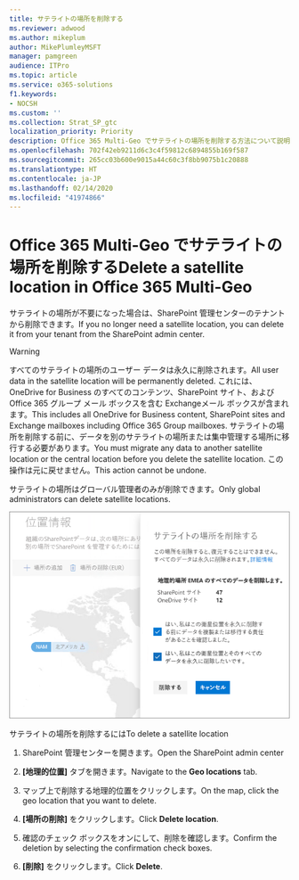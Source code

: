 ```yaml
---
title: サテライトの場所を削除する
ms.reviewer: adwood
ms.author: mikeplum
author: MikePlumleyMSFT
manager: pamgreen
audience: ITPro
ms.topic: article
ms.service: o365-solutions
f1.keywords:
- NOCSH
ms.custom: ''
ms.collection: Strat_SP_gtc
localization_priority: Priority
description: Office 365 Multi-Geo でサテライトの場所を削除する方法について説明します。
ms.openlocfilehash: 702f42eb9211d6c3c4f59812c6894855b169f587
ms.sourcegitcommit: 265cc03b600e9015a44c60c3f8bb9075b1c20888
ms.translationtype: HT
ms.contentlocale: ja-JP
ms.lasthandoff: 02/14/2020
ms.locfileid: "41974866"
---
```

# <a name="delete-a-satellite-location-in-office-365-multi-geo"></a><span data-ttu-id="073ef-103">Office 365 Multi-Geo でサテライトの場所を削除する</span><span class="sxs-lookup"><span data-stu-id="073ef-103">Delete a satellite location in Office 365 Multi-Geo</span></span>

<span data-ttu-id="073ef-104">サテライトの場所が不要になった場合は、SharePoint 管理センターのテナントから削除できます。</span><span class="sxs-lookup"><span data-stu-id="073ef-104">If you no longer need a satellite location, you can delete it from your tenant from the SharePoint admin center.</span></span>

> [!WARNING]
> <span data-ttu-id="073ef-105">すべてのサテライトの場所のユーザー データは永久に削除されます。</span><span class="sxs-lookup"><span data-stu-id="073ef-105">All user data in the satellite location will be permanently deleted.</span></span> <span data-ttu-id="073ef-106">これには、OneDrive for Business のすべてのコンテンツ、SharePoint サイト、および Office 365 グループ メール ボックスを含む Exchangeメール ボックスが含まれます。</span><span class="sxs-lookup"><span data-stu-id="073ef-106">This includes all OneDrive for Business content, SharePoint sites and Exchange mailboxes including Office 365 Group mailboxes.</span></span> <span data-ttu-id="073ef-107">サテライトの場所を削除する前に、データを別のサテライトの場所または集中管理する場所に移行する必要があります。</span><span class="sxs-lookup"><span data-stu-id="073ef-107">You must migrate any data to another satellite location or the central location before you delete the satellite location.</span></span> <span data-ttu-id="073ef-108">この操作は元に戻せません。</span><span class="sxs-lookup"><span data-stu-id="073ef-108">This action cannot be undone.</span></span>

<span data-ttu-id="073ef-109">サテライトの場所はグローバル管理者のみが削除できます。</span><span class="sxs-lookup"><span data-stu-id="073ef-109">Only global administrators can delete satellite locations.</span></span>

![地理的位置の削除の UI を表示する Multi-Geo 管理センターのスクリーンショット](media/multi-geo-delete-satellite-location.png)

<span data-ttu-id="073ef-111">サテライトの場所を削除するには</span><span class="sxs-lookup"><span data-stu-id="073ef-111">To delete a satellite location</span></span>

1. <span data-ttu-id="073ef-112">SharePoint 管理センターを開きます。</span><span class="sxs-lookup"><span data-stu-id="073ef-112">Open the SharePoint admin center</span></span>

2. <span data-ttu-id="073ef-113">**[地理的位置]** タブを開きます。</span><span class="sxs-lookup"><span data-stu-id="073ef-113">Navigate to the **Geo locations** tab.</span></span>

3. <span data-ttu-id="073ef-114">マップ上で削除する地理的位置をクリックします。</span><span class="sxs-lookup"><span data-stu-id="073ef-114">On the map, click the geo location that you want to delete.</span></span>

4. <span data-ttu-id="073ef-115">**[場所の削除]** をクリックします。</span><span class="sxs-lookup"><span data-stu-id="073ef-115">Click **Delete location**.</span></span>

5. <span data-ttu-id="073ef-116">確認のチェック ボックスをオンにして、削除を確認します。</span><span class="sxs-lookup"><span data-stu-id="073ef-116">Confirm the deletion by selecting the confirmation check boxes.</span></span>

6. <span data-ttu-id="073ef-117">**[削除]** をクリックします。</span><span class="sxs-lookup"><span data-stu-id="073ef-117">Click **Delete**.</span></span>
